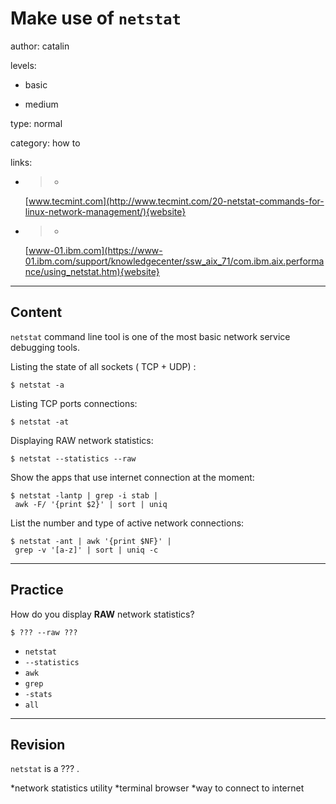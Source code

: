 # Make use of `netstat`
author: catalin

levels:

  - basic

  - medium

type: normal

category: how to

links:

  - >-
    [www.tecmint.com](http://www.tecmint.com/20-netstat-commands-for-linux-network-management/){website}

  - >-
    [www-01.ibm.com](https://www-01.ibm.com/support/knowledgecenter/ssw_aix_71/com.ibm.aix.performance/using_netstat.htm){website}

---
## Content

`netstat` command line tool is one of the most basic network service debugging tools.

Listing the state of all sockets ( TCP + UDP) :
```
$ netstat -a
```

Listing TCP ports connections: 
```
$ netstat -at
```

Displaying RAW network statistics:
```
$ netstat --statistics --raw
```

Show the apps that use internet connection at the moment:

```
$ netstat -lantp | grep -i stab |
 awk -F/ '{print $2}' | sort | uniq
```

List the number and type of active network connections:
```
$ netstat -ant | awk '{print $NF}' |
 grep -v '[a-z]' | sort | uniq -c
```

---
## Practice

How do you display **RAW** network statistics?
```
$ ??? --raw ???
```

* `netstat`
* `--statistics`
* `awk`
* `grep`
* `-stats`
* `all`

---
## Revision

`netstat` is a ??? .

*network statistics utility
*terminal browser
*way to connect to internet